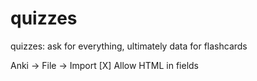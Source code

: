 # quizzes
quizzes: ask for everything, ultimately data for flashcards

Anki -> File -> Import
[X] Allow HTML in fields
